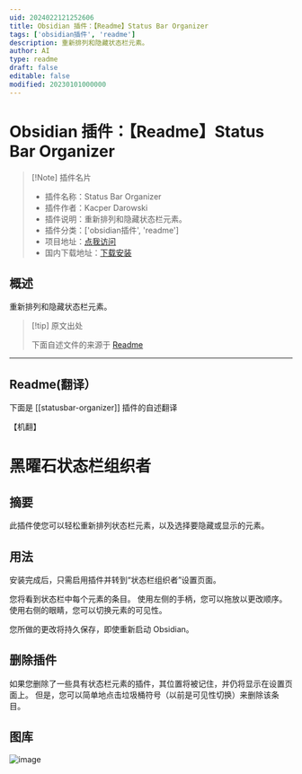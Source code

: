 ```yaml
---
uid: 2024022121252606
title: Obsidian 插件：【Readme】Status Bar Organizer
tags: ['obsidian插件', 'readme']
description: 重新排列和隐藏状态栏元素。
author: AI
type: readme
draft: false
editable: false
modified: 20230101000000
---
```


# Obsidian 插件：【Readme】Status Bar Organizer

> [!Note] 插件名片
> - 插件名称：Status Bar Organizer
> - 插件作者：Kacper Darowski
> - 插件说明：重新排列和隐藏状态栏元素。
> - 插件分类：['obsidian插件', 'readme']
> - 项目地址：[点我访问](https://github.com/Opisek/obsidian-statusbar-organizer)
> - 国内下载地址：[下载安装](https://pkmer.cn/products/plugin/pluginMarket/?statusbar-organizer)

## 概述

重新排列和隐藏状态栏元素。



> [!tip] 原文出处
> 
>下面自述文件的来源于 [Readme](https://ghproxy.net/https://raw.githubusercontent.com/Opisek/obsidian-statusbar-organizer/master/README.md)
> 

---

## Readme(翻译）

下面是 [[statusbar-organizer]] 插件的自述翻译

【机翻】
# 黑曜石状态栏组织者
## 摘要
此插件使您可以轻松重新排列状态栏元素，以及选择要隐藏或显示的元素。
## 用法
安装完成后，只需启用插件并转到“状态栏组织者”设置页面。

您将看到状态栏中每个元素的条目。
使用左侧的手柄，您可以拖放以更改顺序。
使用右侧的眼睛，您可以切换元素的可见性。

您所做的更改将持久保存，即使重新启动 Obsidian。
## 删除插件
如果您删除了一些具有状态栏元素的插件，其位置将被记住，并仍将显示在设置页面上。
但是，您可以简单地点击垃圾桶符号（以前是可见性切换）来删除该条目。
## 图库
![image](https://cdn.pkmer.cn/covers/statusbar-organizer_1_0.png!pkmer)



